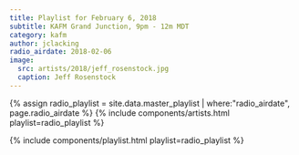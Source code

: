 ```yaml
---
title: Playlist for February 6, 2018
subtitle: KAFM Grand Junction, 9pm - 12m MDT
category: kafm
author: jclacking
radio_airdate: 2018-02-06
image:
  src: artists/2018/jeff_rosenstock.jpg
  caption: Jeff Rosenstock
---
```

{% assign radio_playlist = site.data.master_playlist | where:"radio_airdate", page.radio_airdate %}
{% include components/artists.html playlist=radio_playlist %}
<!--more-->
{% include components/playlist.html playlist=radio_playlist %}
